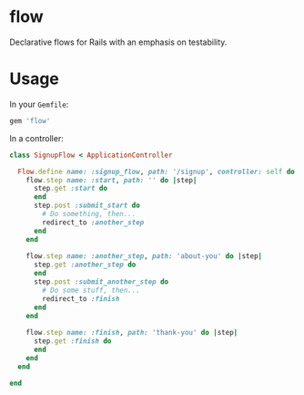 flow
====

Declarative flows for Rails with an emphasis on testability.

Usage
=====

In your `Gemfile`:

```ruby
gem 'flow'
```

In a controller:

```ruby
class SignupFlow < ApplicationController

  Flow.define name: :signup_flow, path: '/signup', controller: self do |flow|
    flow.step name: :start, path: '' do |step|
      step.get :start do
      end
      step.post :submit_start do
        # Do something, then...
        redirect_to :another_step
      end
    end
    
    flow.step name: :another_step, path: 'about-you' do |step|
      step.get :another_step do
      end
      step.post :submit_another_step do
        # Do some stuff, then...
        redirect_to :finish
      end
    end
    
    flow.step name: :finish, path: 'thank-you' do |step|
      step.get :finish do
      end
    end
  end

end

```
